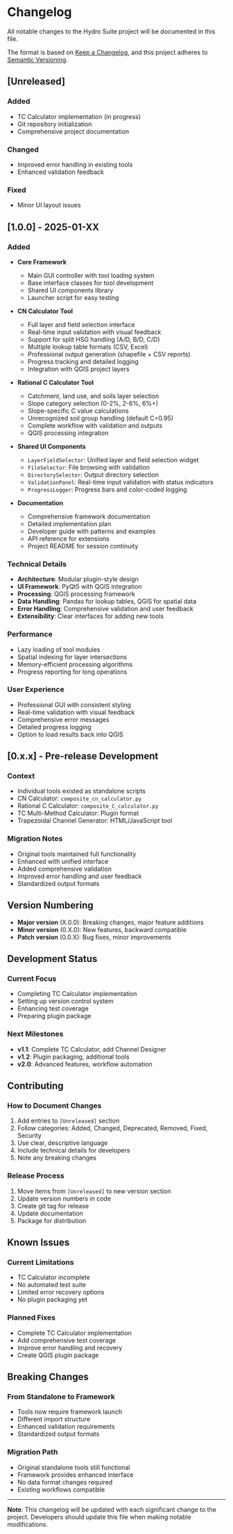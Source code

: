 # Changelog

All notable changes to the Hydro Suite project will be documented in this file.

The format is based on [Keep a Changelog](https://keepachangelog.com/en/1.0.0/),
and this project adheres to [Semantic Versioning](https://semver.org/spec/v2.0.0.html).

## [Unreleased]

### Added
- TC Calculator implementation (in progress)
- Git repository initialization
- Comprehensive project documentation

### Changed
- Improved error handling in existing tools
- Enhanced validation feedback

### Fixed
- Minor UI layout issues

## [1.0.0] - 2025-01-XX

### Added
- **Core Framework**
  - Main GUI controller with tool loading system
  - Base interface classes for tool development
  - Shared UI components library
  - Launcher script for easy testing

- **CN Calculator Tool** 
  - Full layer and field selection interface
  - Real-time input validation with visual feedback
  - Support for split HSG handling (A/D, B/D, C/D)
  - Multiple lookup table formats (CSV, Excel)
  - Professional output generation (shapefile + CSV reports)
  - Progress tracking and detailed logging
  - Integration with QGIS project layers

- **Rational C Calculator Tool**
  - Catchment, land use, and soils layer selection
  - Slope category selection (0-2%, 2-6%, 6%+)
  - Slope-specific C value calculations
  - Unrecognized soil group handling (default C=0.95)
  - Complete workflow with validation and outputs
  - QGIS processing integration

- **Shared UI Components**
  - `LayerFieldSelector`: Unified layer and field selection widget
  - `FileSelector`: File browsing with validation
  - `DirectorySelector`: Output directory selection
  - `ValidationPanel`: Real-time input validation with status indicators
  - `ProgressLogger`: Progress bars and color-coded logging

- **Documentation**
  - Comprehensive framework documentation
  - Detailed implementation plan
  - Developer guide with patterns and examples
  - API reference for extensions
  - Project README for session continuity

### Technical Details
- **Architecture**: Modular plugin-style design
- **UI Framework**: PyQt5 with QGIS integration
- **Processing**: QGIS processing framework
- **Data Handling**: Pandas for lookup tables, QGIS for spatial data
- **Error Handling**: Comprehensive validation and user feedback
- **Extensibility**: Clear interfaces for adding new tools

### Performance
- Lazy loading of tool modules
- Spatial indexing for layer intersections
- Memory-efficient processing algorithms
- Progress reporting for long operations

### User Experience
- Professional GUI with consistent styling
- Real-time validation with visual feedback
- Comprehensive error messages
- Detailed progress logging
- Option to load results back into QGIS

## [0.x.x] - Pre-release Development

### Context
- Individual tools existed as standalone scripts
- CN Calculator: `composite_cn_calculator.py`
- Rational C Calculator: `composite_C_calculator.py`
- TC Multi-Method Calculator: Plugin format
- Trapezoidal Channel Generator: HTML/JavaScript tool

### Migration Notes
- Original tools maintained full functionality
- Enhanced with unified interface
- Added comprehensive validation
- Improved error handling and user feedback
- Standardized output formats

## Version Numbering

- **Major version** (X.0.0): Breaking changes, major feature additions
- **Minor version** (0.X.0): New features, backward compatible
- **Patch version** (0.0.X): Bug fixes, minor improvements

## Development Status

### Current Focus
- Completing TC Calculator implementation
- Setting up version control system
- Enhancing test coverage
- Preparing plugin package

### Next Milestones
- **v1.1**: Complete TC Calculator, add Channel Designer
- **v1.2**: Plugin packaging, additional tools
- **v2.0**: Advanced features, workflow automation

## Contributing

### How to Document Changes
1. Add entries to `[Unreleased]` section
2. Follow categories: Added, Changed, Deprecated, Removed, Fixed, Security
3. Use clear, descriptive language
4. Include technical details for developers
5. Note any breaking changes

### Release Process
1. Move items from `[Unreleased]` to new version section
2. Update version numbers in code
3. Create git tag for release
4. Update documentation
5. Package for distribution

## Known Issues

### Current Limitations
- TC Calculator incomplete
- No automated test suite
- Limited error recovery options
- No plugin packaging yet

### Planned Fixes
- Complete TC Calculator implementation
- Add comprehensive test coverage
- Improve error handling and recovery
- Create QGIS plugin package

## Breaking Changes

### From Standalone to Framework
- Tools now require framework launch
- Different import structure
- Enhanced validation requirements
- Standardized output formats

### Migration Path
- Original standalone tools still functional
- Framework provides enhanced interface
- No data format changes required
- Existing workflows compatible

---

**Note**: This changelog will be updated with each significant change to the project. Developers should update this file when making notable modifications.